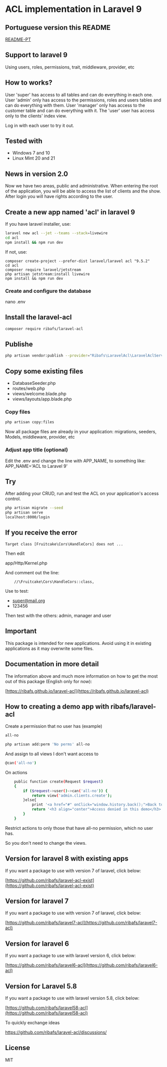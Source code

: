 # ACL implementation in Laravel 9

## Portuguese version this README

[README-PT](README-PT.md)

## Support to laravel 9

Using users, roles, permissions, trait, middleware, provider, etc

## How to works?
User 'super' has access to all tables and can do everything in each one.
User 'admin' only has access to the permissions, roles and users tables and can do everything with them.
User 'manager' only has access to the customer table and can do everything with it.
The 'user' user has access only to the clients' index view.

Log in with each user to try it out.

## Tested with

- Windows 7 and 10
- Linux Mint 20 and 21

## News in version 2.0

Now we have two areas, public and administrative. When entering the root of the application, you will be able to access the list of clients and the show. After login you will have rights according to the user.

## Create a new app named 'acl' in laravel 9

If you have laravel installer, use:

```bash
laravel new acl --jet --teams --stack=livewire
cd acl
npm install && npm run dev
```
If not, use:
```
composer create-project --prefer-dist laravel/laravel acl "9.5.2"
cd acl
composer require laravel/jetstream
php artisan jetstream:install livewire
npm install && npm run dev
```

### Create and configure the database

nano .env


## Install the laravel-acl

```bash
composer require ribafs/laravel-acl
```

## Publishe

```bash
php artisan vendor:publish --provider="Ribafs\LaravelAcl\LaravelAclServiceProvider"
```
## Copy some existing files

- DatabaseSeeder.php
- routes/web.php
- views/welcome.blade.php
- views/layouts/app.blade.php

### Copy files

```bash
php artisan copy:files
```
Now all package files are already in your application: migrations, seeders, Models, middleware, provider, etc

### Adjust app title (optional)

Edit the .env and change the line with APP_NAME, to something like: APP_NAME='ACL to Laravel 9'

## Try

After adding your CRUD, run and test the ACL on your application's access control.

```bash
php artisan migrate --seed
php artisan serve
localhost:8000/login
```

## If you receive the error

```
Target class [Fruitcake\Cors\HandleCors] does not ...
```

Then edit

app/Http/Kernel.php

And comment out the line:

        //\Fruitcake\Cors\HandleCors::class,

Use to test:

- super@mail.org
- 123456

Then test with the others: admin, manager and user

## Important

This package is intended for new applications. Avoid using it in existing applications as it may overwrite some files.

## Documentation in more detail

The information above and much more information on how to get the most out of this package (English only for now):

[https://ribafs.github.io/laravel-acl](https://ribafs.github.io/laravel-acl)

## How to creating a demo app with ribafs/laravel-acl

Create a permission that no user has (example)

```bash
all-no

php artisan add:perm 'No perms' all-no 
```

And assign to all views I don't want access to

```bash
@can('all-no')
```
On actions

```bash
    public function create(Request $request)
    {
        if ($request->user()->can('all-no')) {
            return view('admin.clients.create');
        }else{
            print '<a href="#" onClick="window.history.back();">Back to app</a>';
            return '<h3 align="center">Access denied in this demo</h3>';
        }
    }
```
Restrict actions to only those that have all-no permission, which no user has.

So you don't need to change the views.

## Version for laravel 8 with existing apps

If you want a package to use with version 7 of laravel, click below:

[https://github.com/ribafs/laravel-acl-exist](https://github.com/ribafs/laravel-acl-exist)

## Version for laravel 7

If you want a package to use with version 7 of laravel, click below:

[https://github.com/ribafs/laravel7-acl](https://github.com/ribafs/laravel7-acl)

## Version for laravel 6

If you want a package to use with laravel version 6, click below:

[https://github.com/ribafs/laravel6-acl](https://github.com/ribafs/laravel6-acl)

## Version for Laravel 5.8

If you want a package to use with laravel version 5.8, click below:

[https://github.com/ribafs/laravel58-acl](https://github.com/ribafs/laravel58-acl)

To quickly exchange ideas

https://github.com/ribafs/laravel-acl/discussions/

## License

MIT
